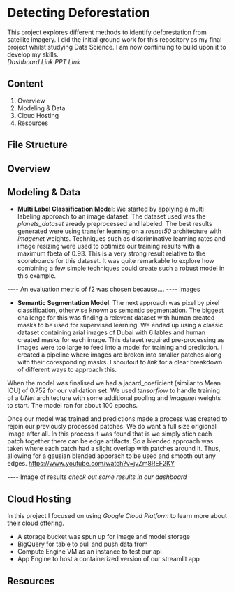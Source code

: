 # Detecting Deforestation
This project explores different methods to identify deforestation from satellite imagery. I did the initial ground work for this repository as my final project whilst studying Data Science. I am now continuing to build upon it to develop my skills.
<br>
*Dashboard Link*
*PPT Link*

## Content
1. Overview
2. Modeling & Data
4. Cloud Hosting
5. Resources

## File Structure


## Overview

## Modeling & Data 
- **Multi Label Classification Model**: 
We started by applying a multi labeling approach to an image dataset. The dataset used was the *planets_dataset* aready preprocessed and labeled. The best results generated were using transfer learning on a *resnet50* architecture with *imagenet* weights. Techniques such as discriminative learning rates and image resizing were used to optimize our training results with a maximum fbeta of 0.93. This is a very strong result relative to the scoreboards for this dataset. It was quite remarkable to explore how combining a few simple techniques could create such a robust model in this example.  

---- An evaluation metric of f2 was chosen because.... 
---- Images

- **Semantic Segmentation Model**: 
The next approach was pixel by pixel classification, otherwise known as semantic segmentation. The biggest challenge for this was finding a relevent dataset with human created masks to be used for supervised learning. We ended up using a classic dataset containing arial images of Dubai with 6 lables and human created masks for each image. This dataset required pre-processing as images were too large to feed into a model for training and prediction. I created a pipeline where images are broken into smaller patches along with their coresponding masks. I shoutout to *link* for a clear breakdown of different ways to approach this. 

When the model was finalised we had a jacard_coeficient (similar to Mean IOU) of 0.752 for our validation set. We used *tensorflow* to handle training of a *UNet* architecture with some additional pooling and *imagenet* weights to start. The model ran for about 100 epochs.  

Once our model was trained and predictions made a process was created to rejoin our previously processed patches. We do want a full size origional image after all. In this process it was found that is we simply stich each patch together there can be edge artifacts. So a blended approach was taken where each patch had a slight overlap with patches around it. Thus, allowing for a gausian blended apporach to be used and smooth out any edges. 
https://www.youtube.com/watch?v=jvZm8REF2KY

---- Image of results
*check out some results in our dashboard*

## Cloud Hosting
In this project I focused on using *Google Cloud Platform* to learn more about their cloud offering. <br>
- A storage bucket was spun up for image and model storage
- BigQuery for table to pull and push data from
- Compute Engine VM as an instance to test our api
- App Engine to host a containerized version of our streamlit app

## Resources
